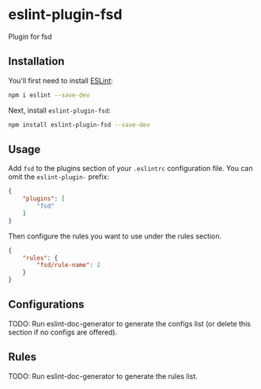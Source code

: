 # eslint-plugin-fsd

Plugin for fsd

## Installation

You'll first need to install [ESLint](https://eslint.org/):

```sh
npm i eslint --save-dev
```

Next, install `eslint-plugin-fsd`:

```sh
npm install eslint-plugin-fsd --save-dev
```

## Usage

Add `fsd` to the plugins section of your `.eslintrc` configuration file. You can omit the `eslint-plugin-` prefix:

```json
{
    "plugins": [
        "fsd"
    ]
}
```


Then configure the rules you want to use under the rules section.

```json
{
    "rules": {
        "fsd/rule-name": 2
    }
}
```



## Configurations

<!-- begin auto-generated configs list -->
TODO: Run eslint-doc-generator to generate the configs list (or delete this section if no configs are offered).
<!-- end auto-generated configs list -->



## Rules

<!-- begin auto-generated rules list -->
TODO: Run eslint-doc-generator to generate the rules list.
<!-- end auto-generated rules list -->


